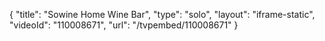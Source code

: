 {
    "title": "Sowine Home Wine Bar",
    "type": "solo",
    "layout": "iframe-static",
    "videoId": "110008671",
    "url": "\/tvpembed\/110008671"
}